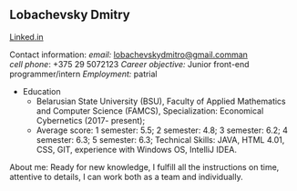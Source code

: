 ## Lobachevsky Dmitry

[Linked.in](https://www.linkedin.com/feed/?trk=onboarding-landing)

Contact information:
*email:* lobachevskydmitro@gmail.comman  
*cell phone*: +375 29 5072123
*Career objective:* Junior front-end programmer/intern
*Employment:* patrial

* Education 
  * Belarusian State University (BSU), Faculty of Applied Mathematics and Computer Science (FAMCS), Specialization: Economical Cybernetics (2017- present);
  * Average score: 1 semester: 5.5; 2 semester: 4.8; 3 semester: 6.2; 4 semester: 6.3; 5 semester: 6.3;
Technical Skills:
JAVA, HTML 4.01, CSS, GIT, experience with Windows OS, IntelliJ IDEA.
 
About me:
Ready for new knowledge, I fulfill all the instructions on time, attentive to details, I can work both as a team and individually.
